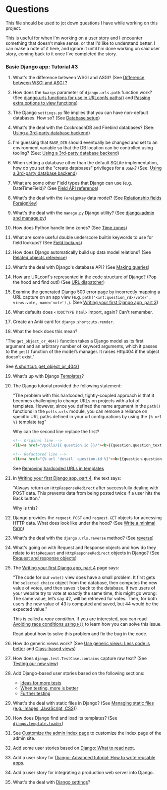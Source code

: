 # Questions

This file should be used to jot down questions I have while working on this project.

This is useful for when I'm working on a user story and I encounter something that doesn't make
sense, or that I'd like to understand better. I can make a note of it here, and ignore it until I'm
done working on said user story, coming back to it once I've completed the story.

### Basic Django app: Tutorial #3

1. What's the difference between WSGI and ASGI?
   (See [Difference between WSGI and ASGI ?](https://medium.com/analytics-vidhya/difference-between-wsgi-and-asgi-807158ed1d4c)

2. How does the `kwargs` parameter of `django.urls.path` function work?
   (See [django.urls functions for use in URLconfs paths()](https://docs.djangoproject.com/en/3.1/ref/urls/#django.urls.path)
   and [Passing extra options to view functions](https://docs.djangoproject.com/en/3.1/topics/http/urls/#views-extra-options))

3. The Django `settings.py` file implies that you can have non-default databases. How so?
   (See [Database setup](https://docs.djangoproject.com/en/3.1/intro/tutorial02/#database-setup))

4. What's the deal with the CockroachDB and Firebird databases?
   (See: [Using a 3rd-party database backend](https://docs.djangoproject.com/en/3.1/ref/databases/#third-party-notes))

5. I'm guessing that `BASE_DIR` should eventually be changed and set to an environment variable
   so that the DB location can be controlled using tooling?
   (See: [Using a 3rd-party database backend](https://docs.djangoproject.com/en/3.1/ref/databases/#third-party-notes))

6. When setting a database other than the default SQLite implementation, how do you set the
   "create databases" privileges for a `USER`?
   (See: [Using a 3rd-party database backend](https://docs.djangoproject.com/en/3.1/ref/databases/#third-party-notes))

7. What are some other Field types that Django can use (e.g. DateTimeField)?
   (See [Field API reference](https://docs.djangoproject.com/en/3.1/ref/models/fields/#django.db.models.Field))

8. What's the deal with the `ForeignKey` data model?
   (See [Relationship fields ForeignKey](https://docs.djangoproject.com/en/3.1/ref/models/fields/#django.db.models.ForeignKey))

9. What's the deal with the `manage.py` Django utility?
   (See [django-admin and manage.py](https://docs.djangoproject.com/en/3.1/ref/django-admin/))

10. How does Python handle time zones?  (See [Time zones](https://docs.djangoproject.com/en/3.1/topics/i18n/timezones/))

11. What are some useful double underscore builtin keywords to use for field lookups?
   (See [Field lookups](https://docs.djangoproject.com/en/3.1/topics/db/queries/#field-lookups-intro))

12. How does Django automatically build up data model relations?
   (See [Related objects reference](https://docs.djangoproject.com/en/3.1/ref/models/relations/))

13. What's the deal with Django's database API? (See [Making queries](https://docs.djangoproject.com/en/3.1/topics/db/queries/))

14. How are URLconf's represented in the code structure of Django? (Pop the hood and find out!)
    (See [URL dispatcher](https://docs.djangoproject.com/en/3.1/topics/http/urls/))

15. Examine the generated Django 500 error page by incorrectly mapping a URL capture on an app
    view (e.g. `path('<int:question_rd>/vote/', views.vote, name='vote'),`).
   (See [Writing your first Django app, part 3](https://docs.djangoproject.com/en/3.1/intro/tutorial03/))

16. What defaults does `<!DOCTYPE html>` import, again? Can't remember.

17. Create an Anki card for `django.shortcuts.render`.

18. What the heck does this mean?

   "The `get_object_or_404()` function takes a Django model as its first argument and an
   arbitrary number of keyword arguments, which it passes to the `get()` function of the
   model’s manager. It raises Http404 if the object doesn’t exist."

   See [A shortcut: get_object_or_404()](https://docs.djangoproject.com/en/3.1/intro/tutorial03/#a-shortcut-get-object-or-404)

19. What's up with Django [Templates](https://docs.djangoproject.com/en/3.1/topics/templates/)?

20. The Django tutorial provided the following statement:

    "The problem with this hardcoded, tightly-coupled approach is that it becomes challenging to
    change URLs on projects with a lot of templates. However, since you defined the name
    argument in the `path()` functions in the `polls.urls` module, you can remove a reliance on
    specific URL paths defined in your url configurations by using the `{% url %}` template tag"

    Why can the second line replace the first?

    ```html
    <!-- Original line -->
    <li><a href="/polls/{{ question.id }}/"><b>{{question.question_text }}</b></a></li>

    <!-- Refactored line -->
    <li><a href="{% url 'detail' question.id %}"><b>{{question.question_text }}</b></a></li>
    ```

    See [Removing hardcoded URLs in templates](https://docs.djangoproject.com/en/3.1/intro/tutorial03/#removing-hardcoded-urls-in-templates)

21. In [Writing your first Django app, part 4](https://docs.djangoproject.com/en/3.1/intro/tutorial04/), the text says:

    "Always return an `HttpResponseRedirect` after successfully dealing with POST data. This
    prevents data from being posted twice if a user hits the Back button."

    Why is this?

22. Django provides the `request.POST` and `request.GET` objects for accessing HTTP data. What
    does look like under the hood?
   (See [Write a minimal form](https://docs.djangoproject.com/en/3.1/intro/tutorial04/#write-a-minimal-form))

23. What's the deal with the `django.urls.reverse` method?
   (See [reverse](https://docs.djangoproject.com/en/3.1/ref/urlresolvers/#django.urls.reverse))

24. What's going on with Request and Response objects and how do they relate to `HttpRequest`
    and `HttpResponseRedirect` objects in Django?
   (See [Request and response objects](https://docs.djangoproject.com/en/3.1/ref/request-response/))

25. The [Writing your first Django app, part 4](https://docs.djangoproject.com/en/3.1/intro/tutorial04/#writing-your-first-django-app-part-4)
    page says:

    "The code for our `vote()` view does have a small problem. It first gets the `selected_choice`
    object from the database, then computes the new value of votes, and then saves it back to
    the database. If two users of your website try to vote at exactly the same time, this might
    go wrong: The same value, let’s say 42, will be retrieved for votes. Then, for both users
    the new value of 43 is computed and saved, but 44 would be the expected value."

    This is called a _race condition_. If you are interested, you can read
    [Avoiding race conditions using `F()`](https://docs.djangoproject.com/en/3.1/ref/models/expressions/#avoiding-race-conditions-using-f)
    to learn how you can solve this issue.

    Read about how to solve this problem and fix the bug in the code.

26. How do generic views work?
   (See [Use generic views: Less code is better](https://docs.djangoproject.com/en/3.1/intro/tutorial04/#use-generic-views-less-code-is-better) and
   [Class-based views](https://docs.djangoproject.com/en/3.1/topics/class-based-views/))

27. How does `django.test.TestCase.contains` capture raw text?
   (See [Testing our new view](https://docs.djangoproject.com/en/3.1/intro/tutorial05/#testing-our-new-view))

28. Add Django-based user stories based on the following sections:

    - [Ideas for more tests](https://docs.djangoproject.com/en/3.1/intro/tutorial05/#ideas-for-more-tests)
    - [When testing, more is better](https://docs.djangoproject.com/en/3.1/intro/tutorial05/#when-testing-more-is-better)
    - [Further testing](https://docs.djangoproject.com/en/3.1/intro/tutorial05/#when-testing-more-is-better)

29. What's the deal with static files in Django?
   (See [Managing static files (e.g. images, JavaScript, CSS)](https://docs.djangoproject.com/en/3.1/howto/static-files/))

30. How does Django find and load its templates? (See [`django.template.loader`](https://docs.djangoproject.com/en/3.1/topics/templates/#template-loading))

31. See [Customize the admin index page](https://docs.djangoproject.com/en/3.1/intro/tutorial07/#customize-the-admin-index-page)
    to customize the index page of the admin site.

32. Add some user stories based on [Django: What to read next](https://docs.djangoproject.com/en/3.1/intro/whatsnext/#what-to-read-next).

33. Add a user story for [Django: Advanced tutorial: How to write reusable apps](https://docs.djangoproject.com/en/3.1/intro/reusable-apps/#advanced-tutorial-how-to-write-reusable-apps).

34. Add a user story for integrating a production web server into Django.

35. What's the deal with [Django settings](https://docs.djangoproject.com/en/3.1/topics/settings/)?
